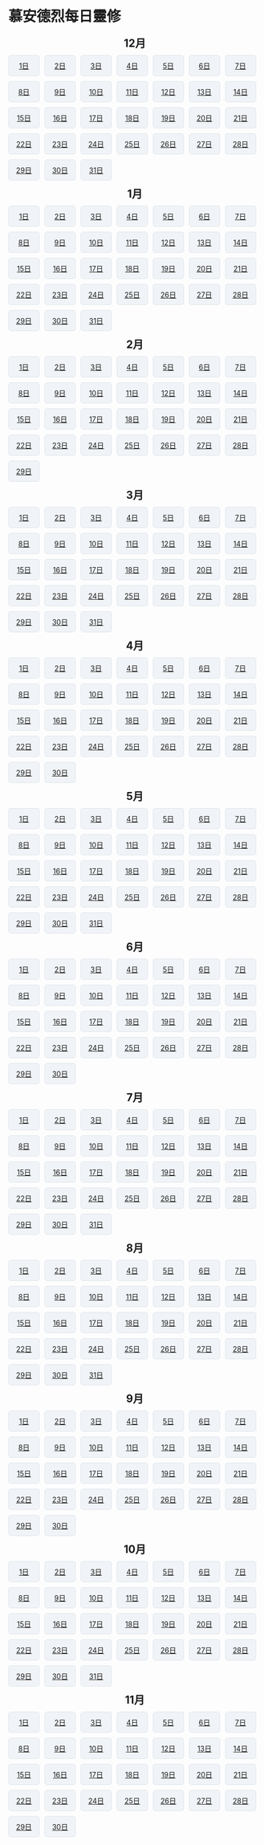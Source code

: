 # 慕安德烈每日靈修

<style>
    html[data-theme=dark] .calendar a{
        color: black;
    }
    html[data-theme=dark] .vp-back-to-top-button{
        color: white;
    }
    .theme-default-content a:not(.header-anchor){
        text-decoration:none;
    }
        .container {
            max-width: 900px;
            margin: 20px auto;
            padding: 10px;
            background: #fff;
            box-shadow: 0 0 5px rgba(0,0,0,0.1);
        }

        h2 {
            text-align: center;
            margin: 10px 0;
            border-top: none;
            border-bottom: none;
        }

        .calendar {
            display: flex;
            flex-wrap: wrap; /* 换行 */
            gap: 10px; /* 设置间隔 */
            justify-content: flex-start; /* 靠左对齐 */
        }

        .calendar div {
            flex: 0 0 calc(14.28% - 10px); /* 7等份，减去间距 */
            text-align: center;
            padding: 10px;
            background-color: #f0f4f8;
            border: 1px solid #dfe3e8;
            border-radius: 5px;
            box-sizing: border-box;
            font-size: 14px;
        }

        .day:hover {
            background-color: #e3efff;
        }
        /* 响应式优化 */
        @media (max-width: 600px) {
            .day {
                flex: 1 0 calc(33.33% - 10px); /* 小屏幕每行3个 */
            }
        }
    </style>
<h2>12月</h2><div class="calendar"><div><a href='/devotional/CN/1201.html'>1日</a></div><div><a href='/devotional/CN/1202.html'>2日</a></div><div><a href='/devotional/CN/1203.html'>3日</a></div><div><a href='/devotional/CN/1204.html'>4日</a></div><div><a href='/devotional/CN/1205.html'>5日</a></div><div><a href='/devotional/CN/1206.html'>6日</a></div><div><a href='/devotional/CN/1207.html'>7日</a></div><div><a href='/devotional/CN/1208.html'>8日</a></div><div><a href='/devotional/CN/1209.html'>9日</a></div><div><a href='/devotional/CN/1210.html'>10日</a></div><div><a href='/devotional/CN/1211.html'>11日</a></div><div><a href='/devotional/CN/1212.html'>12日</a></div><div><a href='/devotional/CN/1213.html'>13日</a></div><div><a href='/devotional/CN/1214.html'>14日</a></div><div><a href='/devotional/CN/1215.html'>15日</a></div><div><a href='/devotional/CN/1216.html'>16日</a></div><div><a href='/devotional/CN/1217.html'>17日</a></div><div><a href='/devotional/CN/1218.html'>18日</a></div><div><a href='/devotional/CN/1219.html'>19日</a></div><div><a href='/devotional/CN/1220.html'>20日</a></div><div><a href='/devotional/CN/1221.html'>21日</a></div><div><a href='/devotional/CN/1222.html'>22日</a></div><div><a href='/devotional/CN/1223.html'>23日</a></div><div><a href='/devotional/CN/1224.html'>24日</a></div><div><a href='/devotional/CN/1225.html'>25日</a></div><div><a href='/devotional/CN/1226.html'>26日</a></div><div><a href='/devotional/CN/1227.html'>27日</a></div><div><a href='/devotional/CN/1228.html'>28日</a></div><div><a href='/devotional/CN/1229.html'>29日</a></div><div><a href='/devotional/CN/1230.html'>30日</a></div><div><a href='/devotional/CN/1231.html'>31日</a></div></div><h2>1月</h2><div class="calendar"><div><a href='/devotional/CN/0101.html'>1日</a></div><div><a href='/devotional/CN/0102.html'>2日</a></div><div><a href='/devotional/CN/0103.html'>3日</a></div><div><a href='/devotional/CN/0104.html'>4日</a></div><div><a href='/devotional/CN/0105.html'>5日</a></div><div><a href='/devotional/CN/0106.html'>6日</a></div><div><a href='/devotional/CN/0107.html'>7日</a></div><div><a href='/devotional/CN/0108.html'>8日</a></div><div><a href='/devotional/CN/0109.html'>9日</a></div><div><a href='/devotional/CN/0110.html'>10日</a></div><div><a href='/devotional/CN/0111.html'>11日</a></div><div><a href='/devotional/CN/0112.html'>12日</a></div><div><a href='/devotional/CN/0113.html'>13日</a></div><div><a href='/devotional/CN/0114.html'>14日</a></div><div><a href='/devotional/CN/0115.html'>15日</a></div><div><a href='/devotional/CN/0116.html'>16日</a></div><div><a href='/devotional/CN/0117.html'>17日</a></div><div><a href='/devotional/CN/0118.html'>18日</a></div><div><a href='/devotional/CN/0119.html'>19日</a></div><div><a href='/devotional/CN/0120.html'>20日</a></div><div><a href='/devotional/CN/0121.html'>21日</a></div><div><a href='/devotional/CN/0122.html'>22日</a></div><div><a href='/devotional/CN/0123.html'>23日</a></div><div><a href='/devotional/CN/0124.html'>24日</a></div><div><a href='/devotional/CN/0125.html'>25日</a></div><div><a href='/devotional/CN/0126.html'>26日</a></div><div><a href='/devotional/CN/0127.html'>27日</a></div><div><a href='/devotional/CN/0128.html'>28日</a></div><div><a href='/devotional/CN/0129.html'>29日</a></div><div><a href='/devotional/CN/0130.html'>30日</a></div><div><a href='/devotional/CN/0131.html'>31日</a></div></div><h2>2月</h2><div class="calendar"><div><a href='/devotional/CN/0201.html'>1日</a></div><div><a href='/devotional/CN/0202.html'>2日</a></div><div><a href='/devotional/CN/0203.html'>3日</a></div><div><a href='/devotional/CN/0204.html'>4日</a></div><div><a href='/devotional/CN/0205.html'>5日</a></div><div><a href='/devotional/CN/0206.html'>6日</a></div><div><a href='/devotional/CN/0207.html'>7日</a></div><div><a href='/devotional/CN/0208.html'>8日</a></div><div><a href='/devotional/CN/0209.html'>9日</a></div><div><a href='/devotional/CN/0210.html'>10日</a></div><div><a href='/devotional/CN/0211.html'>11日</a></div><div><a href='/devotional/CN/0212.html'>12日</a></div><div><a href='/devotional/CN/0213.html'>13日</a></div><div><a href='/devotional/CN/0214.html'>14日</a></div><div><a href='/devotional/CN/0215.html'>15日</a></div><div><a href='/devotional/CN/0216.html'>16日</a></div><div><a href='/devotional/CN/0217.html'>17日</a></div><div><a href='/devotional/CN/0218.html'>18日</a></div><div><a href='/devotional/CN/0219.html'>19日</a></div><div><a href='/devotional/CN/0220.html'>20日</a></div><div><a href='/devotional/CN/0221.html'>21日</a></div><div><a href='/devotional/CN/0222.html'>22日</a></div><div><a href='/devotional/CN/0223.html'>23日</a></div><div><a href='/devotional/CN/0224.html'>24日</a></div><div><a href='/devotional/CN/0225.html'>25日</a></div><div><a href='/devotional/CN/0226.html'>26日</a></div><div><a href='/devotional/CN/0227.html'>27日</a></div><div><a href='/devotional/CN/0228.html'>28日</a></div><div><a href='/devotional/CN/0229.html'>29日</a></div></div><h2>3月</h2><div class="calendar"><div><a href='/devotional/CN/0301.html'>1日</a></div><div><a href='/devotional/CN/0302.html'>2日</a></div><div><a href='/devotional/CN/0303.html'>3日</a></div><div><a href='/devotional/CN/0304.html'>4日</a></div><div><a href='/devotional/CN/0305.html'>5日</a></div><div><a href='/devotional/CN/0306.html'>6日</a></div><div><a href='/devotional/CN/0307.html'>7日</a></div><div><a href='/devotional/CN/0308.html'>8日</a></div><div><a href='/devotional/CN/0309.html'>9日</a></div><div><a href='/devotional/CN/0310.html'>10日</a></div><div><a href='/devotional/CN/0311.html'>11日</a></div><div><a href='/devotional/CN/0312.html'>12日</a></div><div><a href='/devotional/CN/0313.html'>13日</a></div><div><a href='/devotional/CN/0314.html'>14日</a></div><div><a href='/devotional/CN/0315.html'>15日</a></div><div><a href='/devotional/CN/0316.html'>16日</a></div><div><a href='/devotional/CN/0317.html'>17日</a></div><div><a href='/devotional/CN/0318.html'>18日</a></div><div><a href='/devotional/CN/0319.html'>19日</a></div><div><a href='/devotional/CN/0320.html'>20日</a></div><div><a href='/devotional/CN/0321.html'>21日</a></div><div><a href='/devotional/CN/0322.html'>22日</a></div><div><a href='/devotional/CN/0323.html'>23日</a></div><div><a href='/devotional/CN/0324.html'>24日</a></div><div><a href='/devotional/CN/0325.html'>25日</a></div><div><a href='/devotional/CN/0326.html'>26日</a></div><div><a href='/devotional/CN/0327.html'>27日</a></div><div><a href='/devotional/CN/0328.html'>28日</a></div><div><a href='/devotional/CN/0329.html'>29日</a></div><div><a href='/devotional/CN/0330.html'>30日</a></div><div><a href='/devotional/CN/0331.html'>31日</a></div></div><h2>4月</h2><div class="calendar"><div><a href='/devotional/CN/0401.html'>1日</a></div><div><a href='/devotional/CN/0402.html'>2日</a></div><div><a href='/devotional/CN/0403.html'>3日</a></div><div><a href='/devotional/CN/0404.html'>4日</a></div><div><a href='/devotional/CN/0405.html'>5日</a></div><div><a href='/devotional/CN/0406.html'>6日</a></div><div><a href='/devotional/CN/0407.html'>7日</a></div><div><a href='/devotional/CN/0408.html'>8日</a></div><div><a href='/devotional/CN/0409.html'>9日</a></div><div><a href='/devotional/CN/0410.html'>10日</a></div><div><a href='/devotional/CN/0411.html'>11日</a></div><div><a href='/devotional/CN/0412.html'>12日</a></div><div><a href='/devotional/CN/0413.html'>13日</a></div><div><a href='/devotional/CN/0414.html'>14日</a></div><div><a href='/devotional/CN/0415.html'>15日</a></div><div><a href='/devotional/CN/0416.html'>16日</a></div><div><a href='/devotional/CN/0417.html'>17日</a></div><div><a href='/devotional/CN/0418.html'>18日</a></div><div><a href='/devotional/CN/0419.html'>19日</a></div><div><a href='/devotional/CN/0420.html'>20日</a></div><div><a href='/devotional/CN/0421.html'>21日</a></div><div><a href='/devotional/CN/0422.html'>22日</a></div><div><a href='/devotional/CN/0423.html'>23日</a></div><div><a href='/devotional/CN/0424.html'>24日</a></div><div><a href='/devotional/CN/0425.html'>25日</a></div><div><a href='/devotional/CN/0426.html'>26日</a></div><div><a href='/devotional/CN/0427.html'>27日</a></div><div><a href='/devotional/CN/0428.html'>28日</a></div><div><a href='/devotional/CN/0429.html'>29日</a></div><div><a href='/devotional/CN/0430.html'>30日</a></div></div><h2>5月</h2><div class="calendar"><div><a href='/devotional/CN/0501.html'>1日</a></div><div><a href='/devotional/CN/0502.html'>2日</a></div><div><a href='/devotional/CN/0503.html'>3日</a></div><div><a href='/devotional/CN/0504.html'>4日</a></div><div><a href='/devotional/CN/0505.html'>5日</a></div><div><a href='/devotional/CN/0506.html'>6日</a></div><div><a href='/devotional/CN/0507.html'>7日</a></div><div><a href='/devotional/CN/0508.html'>8日</a></div><div><a href='/devotional/CN/0509.html'>9日</a></div><div><a href='/devotional/CN/0510.html'>10日</a></div><div><a href='/devotional/CN/0511.html'>11日</a></div><div><a href='/devotional/CN/0512.html'>12日</a></div><div><a href='/devotional/CN/0513.html'>13日</a></div><div><a href='/devotional/CN/0514.html'>14日</a></div><div><a href='/devotional/CN/0515.html'>15日</a></div><div><a href='/devotional/CN/0516.html'>16日</a></div><div><a href='/devotional/CN/0517.html'>17日</a></div><div><a href='/devotional/CN/0518.html'>18日</a></div><div><a href='/devotional/CN/0519.html'>19日</a></div><div><a href='/devotional/CN/0520.html'>20日</a></div><div><a href='/devotional/CN/0521.html'>21日</a></div><div><a href='/devotional/CN/0522.html'>22日</a></div><div><a href='/devotional/CN/0523.html'>23日</a></div><div><a href='/devotional/CN/0524.html'>24日</a></div><div><a href='/devotional/CN/0525.html'>25日</a></div><div><a href='/devotional/CN/0526.html'>26日</a></div><div><a href='/devotional/CN/0527.html'>27日</a></div><div><a href='/devotional/CN/0528.html'>28日</a></div><div><a href='/devotional/CN/0529.html'>29日</a></div><div><a href='/devotional/CN/0530.html'>30日</a></div><div><a href='/devotional/CN/0531.html'>31日</a></div></div><h2>6月</h2><div class="calendar"><div><a href='/devotional/CN/0601.html'>1日</a></div><div><a href='/devotional/CN/0602.html'>2日</a></div><div><a href='/devotional/CN/0603.html'>3日</a></div><div><a href='/devotional/CN/0604.html'>4日</a></div><div><a href='/devotional/CN/0605.html'>5日</a></div><div><a href='/devotional/CN/0606.html'>6日</a></div><div><a href='/devotional/CN/0607.html'>7日</a></div><div><a href='/devotional/CN/0608.html'>8日</a></div><div><a href='/devotional/CN/0609.html'>9日</a></div><div><a href='/devotional/CN/0610.html'>10日</a></div><div><a href='/devotional/CN/0611.html'>11日</a></div><div><a href='/devotional/CN/0612.html'>12日</a></div><div><a href='/devotional/CN/0613.html'>13日</a></div><div><a href='/devotional/CN/0614.html'>14日</a></div><div><a href='/devotional/CN/0615.html'>15日</a></div><div><a href='/devotional/CN/0616.html'>16日</a></div><div><a href='/devotional/CN/0617.html'>17日</a></div><div><a href='/devotional/CN/0618.html'>18日</a></div><div><a href='/devotional/CN/0619.html'>19日</a></div><div><a href='/devotional/CN/0620.html'>20日</a></div><div><a href='/devotional/CN/0621.html'>21日</a></div><div><a href='/devotional/CN/0622.html'>22日</a></div><div><a href='/devotional/CN/0623.html'>23日</a></div><div><a href='/devotional/CN/0624.html'>24日</a></div><div><a href='/devotional/CN/0625.html'>25日</a></div><div><a href='/devotional/CN/0626.html'>26日</a></div><div><a href='/devotional/CN/0627.html'>27日</a></div><div><a href='/devotional/CN/0628.html'>28日</a></div><div><a href='/devotional/CN/0629.html'>29日</a></div><div><a href='/devotional/CN/0630.html'>30日</a></div></div><h2>7月</h2><div class="calendar"><div><a href='/devotional/CN/0701.html'>1日</a></div><div><a href='/devotional/CN/0702.html'>2日</a></div><div><a href='/devotional/CN/0703.html'>3日</a></div><div><a href='/devotional/CN/0704.html'>4日</a></div><div><a href='/devotional/CN/0705.html'>5日</a></div><div><a href='/devotional/CN/0706.html'>6日</a></div><div><a href='/devotional/CN/0707.html'>7日</a></div><div><a href='/devotional/CN/0708.html'>8日</a></div><div><a href='/devotional/CN/0709.html'>9日</a></div><div><a href='/devotional/CN/0710.html'>10日</a></div><div><a href='/devotional/CN/0711.html'>11日</a></div><div><a href='/devotional/CN/0712.html'>12日</a></div><div><a href='/devotional/CN/0713.html'>13日</a></div><div><a href='/devotional/CN/0714.html'>14日</a></div><div><a href='/devotional/CN/0715.html'>15日</a></div><div><a href='/devotional/CN/0716.html'>16日</a></div><div><a href='/devotional/CN/0717.html'>17日</a></div><div><a href='/devotional/CN/0718.html'>18日</a></div><div><a href='/devotional/CN/0719.html'>19日</a></div><div><a href='/devotional/CN/0720.html'>20日</a></div><div><a href='/devotional/CN/0721.html'>21日</a></div><div><a href='/devotional/CN/0722.html'>22日</a></div><div><a href='/devotional/CN/0723.html'>23日</a></div><div><a href='/devotional/CN/0724.html'>24日</a></div><div><a href='/devotional/CN/0725.html'>25日</a></div><div><a href='/devotional/CN/0726.html'>26日</a></div><div><a href='/devotional/CN/0727.html'>27日</a></div><div><a href='/devotional/CN/0728.html'>28日</a></div><div><a href='/devotional/CN/0729.html'>29日</a></div><div><a href='/devotional/CN/0730.html'>30日</a></div><div><a href='/devotional/CN/0731.html'>31日</a></div></div><h2>8月</h2><div class="calendar"><div><a href='/devotional/CN/0801.html'>1日</a></div><div><a href='/devotional/CN/0802.html'>2日</a></div><div><a href='/devotional/CN/0803.html'>3日</a></div><div><a href='/devotional/CN/0804.html'>4日</a></div><div><a href='/devotional/CN/0805.html'>5日</a></div><div><a href='/devotional/CN/0806.html'>6日</a></div><div><a href='/devotional/CN/0807.html'>7日</a></div><div><a href='/devotional/CN/0808.html'>8日</a></div><div><a href='/devotional/CN/0809.html'>9日</a></div><div><a href='/devotional/CN/0810.html'>10日</a></div><div><a href='/devotional/CN/0811.html'>11日</a></div><div><a href='/devotional/CN/0812.html'>12日</a></div><div><a href='/devotional/CN/0813.html'>13日</a></div><div><a href='/devotional/CN/0814.html'>14日</a></div><div><a href='/devotional/CN/0815.html'>15日</a></div><div><a href='/devotional/CN/0816.html'>16日</a></div><div><a href='/devotional/CN/0817.html'>17日</a></div><div><a href='/devotional/CN/0818.html'>18日</a></div><div><a href='/devotional/CN/0819.html'>19日</a></div><div><a href='/devotional/CN/0820.html'>20日</a></div><div><a href='/devotional/CN/0821.html'>21日</a></div><div><a href='/devotional/CN/0822.html'>22日</a></div><div><a href='/devotional/CN/0823.html'>23日</a></div><div><a href='/devotional/CN/0824.html'>24日</a></div><div><a href='/devotional/CN/0825.html'>25日</a></div><div><a href='/devotional/CN/0826.html'>26日</a></div><div><a href='/devotional/CN/0827.html'>27日</a></div><div><a href='/devotional/CN/0828.html'>28日</a></div><div><a href='/devotional/CN/0829.html'>29日</a></div><div><a href='/devotional/CN/0830.html'>30日</a></div><div><a href='/devotional/CN/0831.html'>31日</a></div></div><h2>9月</h2><div class="calendar"><div><a href='/devotional/CN/0901.html'>1日</a></div><div><a href='/devotional/CN/0902.html'>2日</a></div><div><a href='/devotional/CN/0903.html'>3日</a></div><div><a href='/devotional/CN/0904.html'>4日</a></div><div><a href='/devotional/CN/0905.html'>5日</a></div><div><a href='/devotional/CN/0906.html'>6日</a></div><div><a href='/devotional/CN/0907.html'>7日</a></div><div><a href='/devotional/CN/0908.html'>8日</a></div><div><a href='/devotional/CN/0909.html'>9日</a></div><div><a href='/devotional/CN/0910.html'>10日</a></div><div><a href='/devotional/CN/0911.html'>11日</a></div><div><a href='/devotional/CN/0912.html'>12日</a></div><div><a href='/devotional/CN/0913.html'>13日</a></div><div><a href='/devotional/CN/0914.html'>14日</a></div><div><a href='/devotional/CN/0915.html'>15日</a></div><div><a href='/devotional/CN/0916.html'>16日</a></div><div><a href='/devotional/CN/0917.html'>17日</a></div><div><a href='/devotional/CN/0918.html'>18日</a></div><div><a href='/devotional/CN/0919.html'>19日</a></div><div><a href='/devotional/CN/0920.html'>20日</a></div><div><a href='/devotional/CN/0921.html'>21日</a></div><div><a href='/devotional/CN/0922.html'>22日</a></div><div><a href='/devotional/CN/0923.html'>23日</a></div><div><a href='/devotional/CN/0924.html'>24日</a></div><div><a href='/devotional/CN/0925.html'>25日</a></div><div><a href='/devotional/CN/0926.html'>26日</a></div><div><a href='/devotional/CN/0927.html'>27日</a></div><div><a href='/devotional/CN/0928.html'>28日</a></div><div><a href='/devotional/CN/0929.html'>29日</a></div><div><a href='/devotional/CN/0930.html'>30日</a></div></div><h2>10月</h2><div class="calendar"><div><a href='/devotional/CN/1001.html'>1日</a></div><div><a href='/devotional/CN/1002.html'>2日</a></div><div><a href='/devotional/CN/1003.html'>3日</a></div><div><a href='/devotional/CN/1004.html'>4日</a></div><div><a href='/devotional/CN/1005.html'>5日</a></div><div><a href='/devotional/CN/1006.html'>6日</a></div><div><a href='/devotional/CN/1007.html'>7日</a></div><div><a href='/devotional/CN/1008.html'>8日</a></div><div><a href='/devotional/CN/1009.html'>9日</a></div><div><a href='/devotional/CN/1010.html'>10日</a></div><div><a href='/devotional/CN/1011.html'>11日</a></div><div><a href='/devotional/CN/1012.html'>12日</a></div><div><a href='/devotional/CN/1013.html'>13日</a></div><div><a href='/devotional/CN/1014.html'>14日</a></div><div><a href='/devotional/CN/1015.html'>15日</a></div><div><a href='/devotional/CN/1016.html'>16日</a></div><div><a href='/devotional/CN/1017.html'>17日</a></div><div><a href='/devotional/CN/1018.html'>18日</a></div><div><a href='/devotional/CN/1019.html'>19日</a></div><div><a href='/devotional/CN/1020.html'>20日</a></div><div><a href='/devotional/CN/1021.html'>21日</a></div><div><a href='/devotional/CN/1022.html'>22日</a></div><div><a href='/devotional/CN/1023.html'>23日</a></div><div><a href='/devotional/CN/1024.html'>24日</a></div><div><a href='/devotional/CN/1025.html'>25日</a></div><div><a href='/devotional/CN/1026.html'>26日</a></div><div><a href='/devotional/CN/1027.html'>27日</a></div><div><a href='/devotional/CN/1028.html'>28日</a></div><div><a href='/devotional/CN/1029.html'>29日</a></div><div><a href='/devotional/CN/1030.html'>30日</a></div><div><a href='/devotional/CN/1031.html'>31日</a></div></div><h2>11月</h2><div class="calendar"><div><a href='/devotional/CN/1101.html'>1日</a></div><div><a href='/devotional/CN/1102.html'>2日</a></div><div><a href='/devotional/CN/1103.html'>3日</a></div><div><a href='/devotional/CN/1104.html'>4日</a></div><div><a href='/devotional/CN/1105.html'>5日</a></div><div><a href='/devotional/CN/1106.html'>6日</a></div><div><a href='/devotional/CN/1107.html'>7日</a></div><div><a href='/devotional/CN/1108.html'>8日</a></div><div><a href='/devotional/CN/1109.html'>9日</a></div><div><a href='/devotional/CN/1110.html'>10日</a></div><div><a href='/devotional/CN/1111.html'>11日</a></div><div><a href='/devotional/CN/1112.html'>12日</a></div><div><a href='/devotional/CN/1113.html'>13日</a></div><div><a href='/devotional/CN/1114.html'>14日</a></div><div><a href='/devotional/CN/1115.html'>15日</a></div><div><a href='/devotional/CN/1116.html'>16日</a></div><div><a href='/devotional/CN/1117.html'>17日</a></div><div><a href='/devotional/CN/1118.html'>18日</a></div><div><a href='/devotional/CN/1119.html'>19日</a></div><div><a href='/devotional/CN/1120.html'>20日</a></div><div><a href='/devotional/CN/1121.html'>21日</a></div><div><a href='/devotional/CN/1122.html'>22日</a></div><div><a href='/devotional/CN/1123.html'>23日</a></div><div><a href='/devotional/CN/1124.html'>24日</a></div><div><a href='/devotional/CN/1125.html'>25日</a></div><div><a href='/devotional/CN/1126.html'>26日</a></div><div><a href='/devotional/CN/1127.html'>27日</a></div><div><a href='/devotional/CN/1128.html'>28日</a></div><div><a href='/devotional/CN/1129.html'>29日</a></div><div><a href='/devotional/CN/1130.html'>30日</a></div></div>